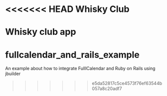 <<<<<<< HEAD
Whisky Club
===========


Whisky club app
=======
fullcalendar_and_rails_example
==============================

An example about how to integrate FulllCalendar and Ruby on Rails using jbuilder
>>>>>>> e5da52817c5ce4573f76ef63544b057a8c20adf7
